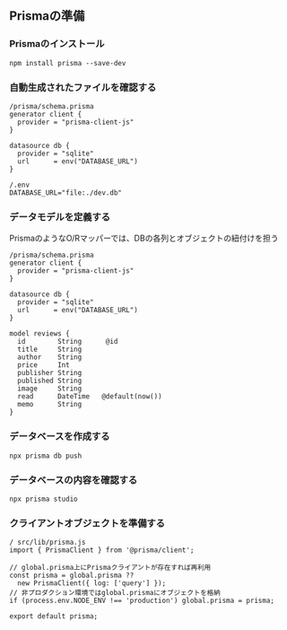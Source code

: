 ## Prismaの準備
### Prismaのインストール
```
npm install prisma --save-dev
```

### 自動生成されたファイルを確認する
```
/prisma/schema.prisma
generator client {
  provider = "prisma-client-js"
}

datasource db {
  provider = "sqlite"
  url      = env("DATABASE_URL")
}
```

```
/.env
DATABASE_URL="file:./dev.db"
```

### データモデルを定義する
PrismaのようなO/Rマッパーでは、DBの各列とオブジェクトの紐付けを担う
```
/prisma/schema.prisma
generator client {
  provider = "prisma-client-js"
}

datasource db {
  provider = "sqlite"
  url      = env("DATABASE_URL")
}

model reviews {
  id        String      @id
  title     String
  author    String
  price     Int
  publisher String
  published String
  image     String
  read      DateTime   @default(now())
  memo      String
}
```

### データベースを作成する
```
npx prisma db push
```

### データベースの内容を確認する
```
npx prisma studio
```

### クライアントオブジェクトを準備する
```
/ src/lib/prisma.js
import { PrismaClient } from '@prisma/client';

// global.prisma上にPrismaクライアントが存在すれば再利用
const prisma = global.prisma ??
  new PrismaClient({ log: ['query'] });
// 非プロダクション環境ではglobal.prismaにオブジェクトを格納
if (process.env.NODE_ENV !== 'production') global.prisma = prisma;

export default prisma;
```
